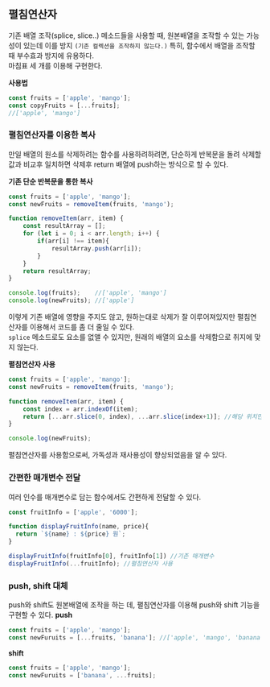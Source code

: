 ## 펼침연산자
기존 배열 조작(splice, slice..) 메소드들을 사용할 때, 원본배열을 조작할 수 있는 가능성이 있는데 이를 방지 `(기존 컬렉션을 조작하지 않는다.)` 특히, 함수에서 배열을 조작할 때 부수효과 방지에 유용하다.  
마침표 세 개를 이용해 구현한다.   

**사용법**
```js
const fruits = ['apple', 'mango'];
const copyFruits = [...fruits];
//['apple', 'mango']
```

### 펼침연산자를 이용한 복사
만일 배열의 원소를 삭제하려는 함수를 사용하려하려면, 단순하게 반복문을 돌려 삭제할 값과 비교후 일치하면 삭제후 return 배열에 push하는 방식으로 할 수 있다.  

**기존 단순 반복문을 통한 복사**
```js
const fruits = ['apple', 'mango'];
const newFruits = removeItem(fruits, 'mango');

function removeItem(arr, item) {
    const resultArray = [];
    for (let i = 0; i < arr.length; i++) {
        if(arr[i] !== item){
            resultArray.push(arr[i]);
        }
    }
    return resultArray;
}

console.log(fruits);    //['apple', 'mango']
console.log(newFruits); //['apple']
```

이렇게 기존 배열에 영향을 주지도 않고, 원하는대로 삭제가 잘 이루어져있지만 펼침연산자를 이용해서 코드를 좀 더 줄일 수 있다.  
`splice` 메소드로도 요소를 없앨 수 있지만, 원래의 배열의 요소를 삭제함으로 취지에 맞지 않는다.  

**펼침연산자 사용**
```js
const fruits = ['apple', 'mango'];
const newFruits = removeItem(fruits, 'mango');

function removeItem(arr, item) {
    const index = arr.indexOf(item);
    return [...arr.slice(0, index), ...arr.slice(index+1)]; //해당 위치만큼 배열을 잘라 연결 시킨다.
}

console.log(newFruits);
```
펼침연산자를 사용함으로써, 가독성과 재사용성이 향상되었음을 알 수 있다.


### 간편한 매개변수 전달
여러 인수를 매개변수로 담는 함수에서도 간편하게 전달할 수 있다.
```js
const fruitInfo = ['apple', '6000'];

function displayFruitInfo(name, price){
  return `${name} : ${price} 원`;  
}

displayFruitInfo(fruitInfo[0], fruitInfo[1]) //기존 매개변수
displayFruitInfo(...fruitInfo); //펼침연산자 사용
```
### push, shift 대체
push와 shift도 원본배열에 조작을 하는 데, 펼침연산자를 이용해 push와 shift 기능을 구현할 수 있다.
**push**
```js
const fruits = ['apple', 'mango'];
const newFuruits = [...fruits, 'banana']; //['apple', 'mango', 'banana']
```

**shift**
```js
const fruits = ['apple', 'mango'];
const newFuruits = ['banana', ...fruits];
```